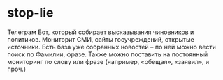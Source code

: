 # stop-lie
Телеграм Бот, который собирает высказывания чиновников и политиков. Мониторит СМИ, сайты госучреждений, открытые источники. Есть база уже собранных новостей – по ней можно вести поиск по Фамилии, фразе. Также можно поставить на постоянный мониторинг по слову или фразе (например, «обещал», «заявил», и проч.)
